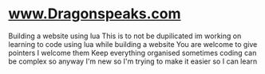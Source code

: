 # www.Dragonspeaks.com
Building a website using lua
This is to not be dupilicated im working on learning to code using lua while building a website
You are welcome to give pointers I welcome them 
Keep everything organised sometimes coding can be complex so anyway I'm new so I'm trying to make it easier so I can learn

